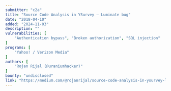 ```yaml
---
submitter: "c2a"
title: "Source Code Analysis in YSurvey — Luminate bug"
date: "2018-04-10"
added: "2024-11-03"
description: ""
vulnerabilities: [
    "Authentication bypass", "Broken authorization", "SQL injection"
]
programs: [
    "Yahoo! / Verizon Media"
]
authors: [
    "Rojan Rijal (@uraniumhacker)"
]
bounty: "undisclosed"
link: "https://medium.com/@rojanrijal/source-code-analysis-in-ysurvey-luminate-bug-c86dc29b70c4"
---
```





